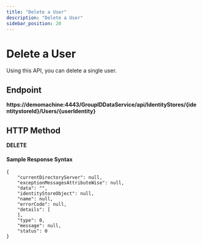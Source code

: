 ```yaml
---
title: "Delete a User"
description: "Delete a User"
sidebar_position: 20
---
```


# Delete a User

Using this API, you can delete a single user.

## Endpoint

**https://demomachine:4443/GroupIDDataService/api/IdentityStores/{identitystoreId}/Users/{userIdentity}**

## HTTP Method

**DELETE**

#### Sample Response Syntax

```
{
    "currentDirectoryServer": null,
    "exceptionMessagesAttributeWise": null,
    "data": "",
    "identityStoreObject": null,
    "name": null,
    "errorCode": null,
    "details": [
    ],
    "type": 0,
    "message": null,
    "status": 0
}
```
